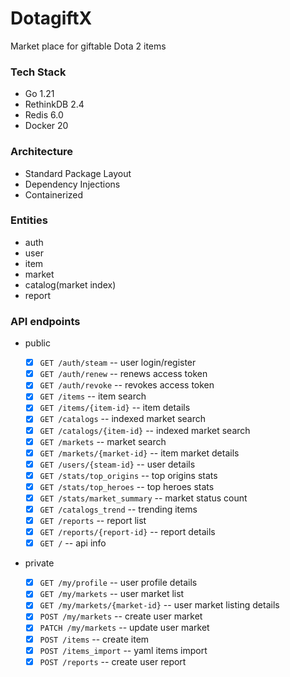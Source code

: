 # DotagiftX

Market place for giftable Dota 2 items

### Tech Stack

- Go 1.21
- RethinkDB 2.4
- Redis 6.0
- Docker 20

### Architecture

- Standard Package Layout
- Dependency Injections
- Containerized

### Entities

- auth
- user
- item
- market
- catalog(market index)
- report

### API endpoints

- public

  - [x] `GET /auth/steam` -- user login/register
  - [x] `GET /auth/renew` -- renews access token
  - [x] `GET /auth/revoke` -- revokes access token
  - [x] `GET /items` -- item search
  - [x] `GET /items/{item-id}` -- item details
  - [x] `GET /catalogs` -- indexed market search
  - [x] `GET /catalogs/{item-id}` -- indexed market search
  - [x] `GET /markets` -- market search
  - [x] `GET /markets/{market-id}` -- item market details
  - [x] `GET /users/{steam-id}` -- user details
  - [x] `GET /stats/top_origins` -- top origins stats
  - [x] `GET /stats/top_heroes` -- top heroes stats
  - [x] `GET /stats/market_summary` -- market status count
  - [x] `GET /catalogs_trend` -- trending items
  - [x] `GET /reports` -- report list
  - [x] `GET /reports/{report-id}` -- report details
  - [x] `GET /` -- api info

- private
  - [x] `GET /my/profile` -- user profile details
  - [x] `GET /my/markets` -- user market list
  - [x] `GET /my/markets/{market-id}` -- user market listing details
  - [x] `POST /my/markets` -- create user market
  - [x] `PATCH /my/markets` -- update user market
  - [x] `POST /items` -- create item
  - [x] `POST /items_import` -- yaml items import
  - [x] `POST /reports` -- create user report
